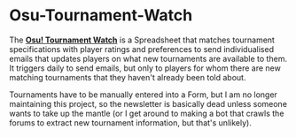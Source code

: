 # Osu-Tournament-Watch
The <b><a href=https://docs.google.com/spreadsheets/d/1vbtximQJRxr99NsDvtiUghu3vVQo_JNpdanPme2s7_Y/pubhtml>Osu! Tournament Watch</a></b> is a Spreadsheet that matches tournament specifications with player ratings and preferences to send individualised emails that updates players on what new tournaments are available to them. It triggers daily to send emails, but only to players for whom there are new matching tournaments that they haven't already been told about.

Tournaments have to be manually entered into a Form, but I am no longer maintaining this project, so the newsletter is basically dead unless someone wants to take up the mantle (or I get around to making a bot that crawls the forums to extract new tournament information, but that's unlikely).
